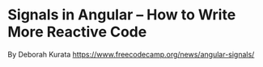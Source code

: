 # Signals in Angular – How to Write More Reactive Code
By Deborah Kurata
https://www.freecodecamp.org/news/angular-signals/
